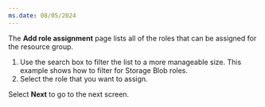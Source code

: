 ```yaml
---
ms.date: 08/05/2024
---
```

The **Add role assignment** page lists all of the roles that can be assigned for the resource group.

1. Use the search box to filter the list to a more manageable size. This example shows how to filter for Storage Blob roles.
1. Select the role that you want to assign.

Select **Next** to go to the next screen.
